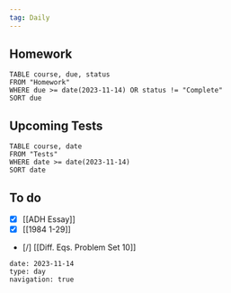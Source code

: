 ```yaml
---
tag: Daily
---
```

## Homework
```dataview
TABLE course, due, status
FROM "Homework" 
WHERE due >= date(2023-11-14) OR status != "Complete"
SORT due
```
## Upcoming Tests
```dataview
TABLE course, date
FROM "Tests" 
WHERE date >= date(2023-11-14)
SORT date
```
## To do
- [x] [[ADH Essay]]
- [x] [[1984 1-29]]
- [/] [[Diff. Eqs. Problem Set 10]]

```gEvent
date: 2023-11-14
type: day
navigation: true
```
